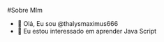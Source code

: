 #Sobre MIm


- 👋 Olá, Eu sou @thalysmaximus666
- 👀 Eu estou interessado em aprender Java Script 



<!---
thalysmaximus666/thalysmaximus666 is a ✨ special ✨ repository because its `README.md` (this file) appears on your GitHub profile.
You can click the Preview link to take a look at your changes.
--->
